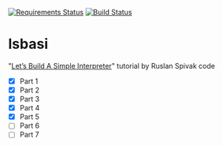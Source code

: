 [![Requirements Status](https://requires.io/github/lancelote/lsbasi/requirements.svg?branch=master)](https://requires.io/github/lancelote/lsbasi/requirements/?branch=master)
[![Build Status](https://travis-ci.org/lancelote/lsbasi.svg?branch=master)](https://travis-ci.org/lancelote/lsbasi)

# lsbasi

"[Let’s Build A Simple Interpreter](http://ruslanspivak.com/lsbasi-part1/)"
tutorial by Ruslan Spivak code

 - [x] Part 1
 - [x] Part 2
 - [x] Part 3
 - [x] Part 4
 - [x] Part 5
 - [ ] Part 6
 - [ ] Part 7

